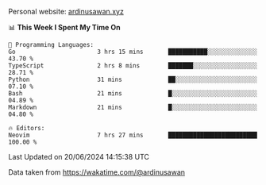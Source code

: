 Personal website: [ardinusawan.xyz](https://ardinusawan.xyz)

<!--START_SECTION:waka-->
📊 **This Week I Spent My Time On** 

```text
💬 Programming Languages: 
Go                       3 hrs 15 mins       ███████████░░░░░░░░░░░░░░   43.70 % 
TypeScript               2 hrs 8 mins        ███████░░░░░░░░░░░░░░░░░░   28.71 % 
Python                   31 mins             ██░░░░░░░░░░░░░░░░░░░░░░░   07.10 % 
Bash                     21 mins             █░░░░░░░░░░░░░░░░░░░░░░░░   04.89 % 
Markdown                 21 mins             █░░░░░░░░░░░░░░░░░░░░░░░░   04.80 % 

🔥 Editors: 
Neovim                   7 hrs 27 mins       █████████████████████████   100.00 % 
```


 Last Updated on 20/06/2024 14:15:38 UTC
<!--END_SECTION:waka-->
Data taken from https://wakatime.com/@ardinusawan
